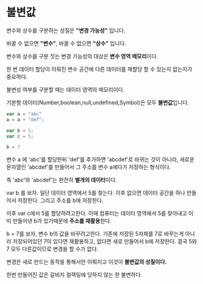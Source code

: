 # 불변값

변수와 상수를 구분하는 성질은 **"변경 가능성"** 입니다.

바꿀 수 없으면 **"변수"**, 바꿀 수 없으면 **"상수"** 입니다.

변수와 상수를 구분 짓는 변경 가능성의 대상은 **변수 영역 메모리**이다.

한 번 데이터 할당이 이뤄진 변수 공간에 다른 데이터를 재할당 할 수 있는지 없는지가 중요하다.

불변성 여부를 구분할 때는 데이터 영역의 메모리이다.

기본형 데이터(Number,boolean,null,undefined,Symbol)은 모두 **불변값**입니다.

```javascript
var a = "abc"
a = a + "def";

var b = 5;
var c = 5;

b = 7
```

변수 a 에 'abc'를 할당한뒤 'def'를 추가하면 'abcdef'로 바뀌는 것이 아니라, 새로운 문자열인 'abcdef'를 만들어서 그 주소를 변수 a에다가 저장하는 형식이다.

즉 'abc'와 'abcdef'는 완전히 **별개의 데이터**이다.


var b 를 보자. 일단 데이터 영역에서 5를 찾는다. 이후 없으면 데이터 공간을 하나 만들어서 저장한다. 그리고 주소를 b에 저장한다.

이후 var c에서 5를 할당하려고한다. 이때 컴퓨터는 데이터 영역에서 5를 찾아내고 이미 만들어낸 b가 있기때문에 **주소를 재활용**한다.


b = 7를 보자, 변수 b의 값을 바꾸려고한다. 기존에 저장된 5자체를 7로 바꾸는게 아니라 저장되어있던 7이 있다면 재활용하고, 없다면 새로 만들어서 b에 저장한다. 결국 5와 7 모두 다른값이므로 변경을 할 수가 없다.

변경은 새로 만드는 동작을 통해서만 이뤄지고 이것이 **불변값의 성질이다.**

한번 만들어진 값은 갈비지 컬렉팅에 당하지 않는 한 불변하다.
